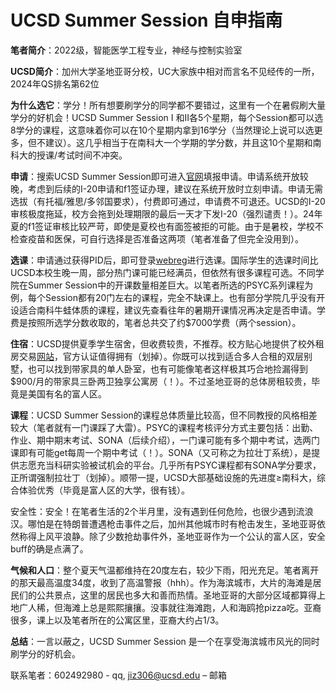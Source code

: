 # UCSD Summer Session 自申指南

**笔者简介**：2022级，智能医学工程专业，神经与控制实验室

**UCSD简介**：加州大学圣地亚哥分校，UC大家族中相对而言名不见经传的一所，2024年QS排名第62位

**为什么选它**：学分！所有想要刷学分的同学都不要错过，这里有一个在暑假刷大量学分的好机会！UCSD Summer Session I 和II各5个星期，每个Session都可以选8学分的课程，这意味着你可以在10个星期内拿到16学分（当然理论上说可以选更多，但不建议）。这几乎相当于在南科大一个学期的学分数，并且这10个星期和南科大的授课/考试时间不冲突。

**申请**：搜索UCSD Summer Session即可进入[官网](https://summersession.ucsd.edu/enroll/application.html)填报申请。申请系统开放较晚，考虑到后续的I-20申请和f1签证办理，建议在系统开放时立刻申请。申请无需选拔（有托福/雅思/多邻国要求），付费即可通过，申请费不可退还。UCSD的I-20审核极度拖延，校方会拖到处理期限的最后一天才下发I-20（强烈谴责！）。24年夏的f1签证审核比较严苛，即使是夏校也有面签被拒的可能。由于是暑校，学校不检查疫苗和医保，可自行选择是否准备这两项（笔者准备了但完全没用到）。

**选课**：申请通过获得PID后，即可登录[webreg](https://act.ucsd.edu/webreg2/start)进行选课。国际学生的选课时间比UCSD本校生晚一周，部分热门课可能已经满员，但依然有很多课程可选。不同学院在Summer Session中的开课数量相差巨大。以笔者所选的PSYC系列课程为例，每个Session都有20门左右的课程，完全不缺课上。也有部分学院几乎没有开设适合南科牛蛙体质的课程，建议先查看往年的暑期开课情况再决定是否申请。学费是按照所选学分数收取的，笔者总共交了约$7000学费（两个session）。

**住宿**：UCSD提供夏季学生宿舍，但收费较贵，不推荐。校方贴心地提供了校外租房交易[网站](https://offcampushousing.ucsd.edu/housing/campus-UC+San+Diego/extras-House)，官方认证值得拥有（划掉）。你既可以找到适合多人合租的双层别墅，也可以找到带家具的单人卧室，也有可能像笔者这样极其巧合地捡漏得到$900/月的带家具三卧两卫独享公寓房（！）。不过圣地亚哥的总体房租较贵，毕竟是美国有名的富人区。

**课程**：UCSD Summer Session的课程总体质量比较高，但不同教授的风格相差较大（笔者就有一门课踩了大雷）。PSYC的课程考核评分方式主要包括：出勤、作业、期中期末考试、SONA（后续介绍），一门课可能有多个期中考试，选两门课即有可能get每周一个期中考试（！）。SONA（又可称之为拉壮丁系统），是提供志愿充当科研实验被试机会的平台。几乎所有PSYC课程都有SONA学分要求，正所谓强制拉壮丁（划掉）。顺带一提，UCSD大部基础设施的先进度≥南科大，综合体验优秀（毕竟是富人区的大学，很有钱）。

安全性：安全！在笔者生活的2个半月里，没有遇到任何危险，也很少遇到流浪汉。哪怕是在特朗普遭遇枪击事件之后，加州其他城市时有枪击发生，圣地亚哥依然称得上风平浪静。除了少数抢劫事件外，圣地亚哥作为一个公认的富人区，安全buff的确是点满了。

**气候和人口**：整个夏天气温都维持在20度左右，较少下雨，阳光充足。笔者离开的那天最高温度34度，收到了高温警报（hhh）。作为海滨城市，大片的海滩是居民们的公共景点，这里的居民也多大和善而热情。圣地亚哥的大部分区域都算得上地广人稀，但海滩上总是熙熙攘攘。没事就往海滩跑，人和海鸥抢pizza吃。亚裔很多，课上以及笔者所在的公寓区里，亚裔大约占1/3。

**总结**：一言以蔽之，UCSD Summer Session 是一个在享受海滨城市风光的同时刷学分的好机会。

联系笔者：602492980 - qq, [jiz306@ucsd.edu](mailto:jiz306@ucsd.edu) – 邮箱
